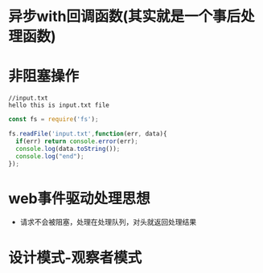 # 异步with回调函数(其实就是一个事后处理函数)
# 非阻塞操作
```
//input.txt
hello this is input.txt file
```
```ts
const fs = require('fs');

fs.readFile('input.txt',function(err, data){
  if(err) return console.error(err);
  console.log(data.toString());
  console.log("end");
});
```
# web事件驱动处理思想
- 请求不会被阻塞，处理在处理队列，对头就返回处理结果
# 设计模式-观察者模式
